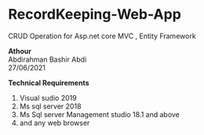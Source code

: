 # RecordKeeping-Web-App
CRUD Operation for Asp.net core MVC , Entity Framework

**Athour**</br>
Abdirahman Bashir Abdi</br>
27/06/2021

**Technical Requirements**
<ol>
<li>Visual sudio 2019</li>
<li>Ms sql server 2018</li>
<li>Ms Sql server Management studio 18.1 and above</li>
<li>and any web browser</li>
</ol>

